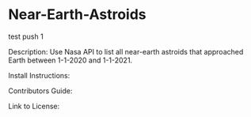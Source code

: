 # Near-Earth-Astroids

test push 1

Description: 
Use Nasa API to list all near-earth astroids that approached Earth between 1-1-2020 and 1-1-2021.

Install Instructions:

Contributors Guide:

Link to License: